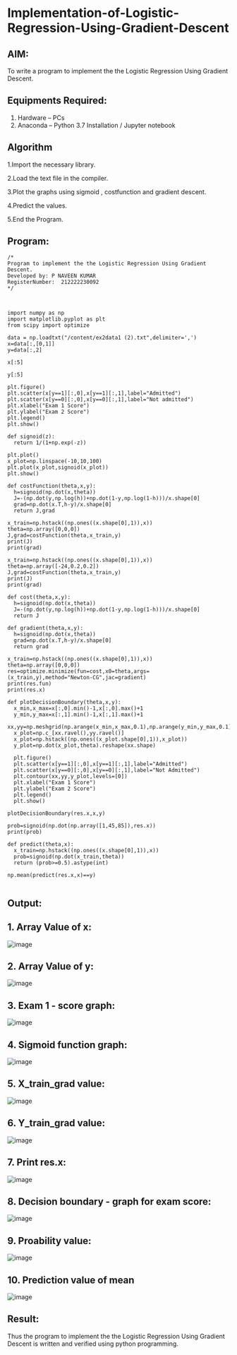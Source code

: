 # Implementation-of-Logistic-Regression-Using-Gradient-Descent

## AIM:
To write a program to implement the the Logistic Regression Using Gradient Descent.

## Equipments Required:
1. Hardware – PCs
2. Anaconda – Python 3.7 Installation / Jupyter notebook

## Algorithm
1.Import the necessary library.

2.Load the text file in the compiler.

3.Plot the graphs using sigmoid , costfunction and gradient descent.

4.Predict the values.

5.End the Program.

## Program:
```
/*
Program to implement the the Logistic Regression Using Gradient Descent.
Developed by: P NAVEEN KUMAR
RegisterNumber:  212222230092 
*/
```
```


import numpy as np
import matplotlib.pyplot as plt
from scipy import optimize

data = np.loadtxt("/content/ex2data1 (2).txt",delimiter=',')
x=data[:,[0,1]]
y=data[:,2]

x[:5]

y[:5]

plt.figure()
plt.scatter(x[y==1][:,0],x[y==1][:,1],label="Admitted")
plt.scatter(x[y==0][:,0],x[y==0][:,1],label="Not admitted")
plt.xlabel("Exam 1 Score")
plt.ylabel("Exam 2 Score")
plt.legend()
plt.show()

def signoid(z):
  return 1/(1+np.exp(-z))
  
plt.plot()
x_plot=np.linspace(-10,10,100)
plt.plot(x_plot,signoid(x_plot))
plt.show()

def costFunction(theta,x,y):
  h=signoid(np.dot(x,theta))
  J=-(np.dot(y,np.log(h))+np.dot(1-y,np.log(1-h)))/x.shape[0]
  grad=np.dot(x.T,h-y)/x.shape[0]
  return J,grad
  
x_train=np.hstack((np.ones((x.shape[0],1)),x))
theta=np.array([0,0,0])
J,grad=costFunction(theta,x_train,y)
print(J)
print(grad)

x_train=np.hstack((np.ones((x.shape[0],1)),x))
theta=np.array([-24,0.2,0.2])
J,grad=costFunction(theta,x_train,y)
print(J)
print(grad)

def cost(theta,x,y):
  h=signoid(np.dot(x,theta))
  J=-(np.dot(y,np.log(h))+np.dot(1-y,np.log(1-h)))/x.shape[0]
  return J

def gradient(theta,x,y):
  h=signoid(np.dot(x,theta))
  grad=np.dot(x.T,h-y)/x.shape[0]
  return grad

x_train=np.hstack((np.ones((x.shape[0],1)),x))
theta=np.array([0,0,0])
res=optimize.minimize(fun=cost,x0=theta,args=(x_train,y),method="Newton-CG",jac=gradient)
print(res.fun)
print(res.x)

def plotDecisionBoundary(theta,x,y):
  x_min,x_max=x[:,0].min()-1,x[:,0].max()+1
  y_min,y_max=x[:,1].min()-1,x[:,1].max()+1
  xx,yy=np.meshgrid(np.arange(x_min,x_max,0.1),np.arange(y_min,y_max,0.1))
  x_plot=np.c_[xx.ravel(),yy.ravel()]
  x_plot=np.hstack((np.ones((x_plot.shape[0],1)),x_plot))
  y_plot=np.dot(x_plot,theta).reshape(xx.shape)

  plt.figure()
  plt.scatter(x[y==1][:,0],x[y==1][:,1],label="Admitted")
  plt.scatter(x[y==0][:,0],x[y==0][:,1],label="Not Admitted")
  plt.contour(xx,yy,y_plot,levels=[0])
  plt.xlabel("Exam 1 Score")
  plt.ylabel("Exam 2 Score")
  plt.legend()
  plt.show()

plotDecisionBoundary(res.x,x,y)

prob=signoid(np.dot(np.array([1,45,85]),res.x))
print(prob)

def predict(theta,x):
  x_train=np.hstack((np.ones((x.shape[0],1)),x))
  prob=signoid(np.dot(x_train,theta))
  return (prob>=0.5).astype(int)
  
np.mean(predict(res.x,x)==y)


```

## Output:
## 1. Array Value of x:
![image](https://github.com/Naveen22009215/-Implementation-of-Logistic-Regression-Using-Gradient-Descent/assets/119401470/9497e5ee-71c3-4f37-ba1b-6851c603b49c)

## 2. Array Value of y:
![image](https://github.com/Naveen22009215/-Implementation-of-Logistic-Regression-Using-Gradient-Descent/assets/119401470/f8c99a13-38e4-4832-a128-f910fbfce778)

## 3. Exam 1 - score graph:
![image](https://github.com/Naveen22009215/-Implementation-of-Logistic-Regression-Using-Gradient-Descent/assets/119401470/9a6e4ce7-68b3-45da-856d-7f569018576b)

## 4. Sigmoid function graph:
![image](https://github.com/Naveen22009215/-Implementation-of-Logistic-Regression-Using-Gradient-Descent/assets/119401470/c4901306-4c60-4fcd-bc58-261649021136)

## 5. X_train_grad value:
![image](https://github.com/Naveen22009215/-Implementation-of-Logistic-Regression-Using-Gradient-Descent/assets/119401470/a76b4aaa-0d81-4c42-8515-02b2440ae620)

## 6. Y_train_grad value:
![image](https://github.com/Naveen22009215/-Implementation-of-Logistic-Regression-Using-Gradient-Descent/assets/119401470/4d02f346-2015-4d7a-b8a3-db25a16c60f5)

## 7. Print res.x:
![image](https://github.com/Naveen22009215/-Implementation-of-Logistic-Regression-Using-Gradient-Descent/assets/119401470/c83dc3c8-feb2-4f31-8820-0d6bb46fdd6c)

## 8. Decision boundary - graph for exam score:
![image](https://github.com/Naveen22009215/-Implementation-of-Logistic-Regression-Using-Gradient-Descent/assets/119401470/cb30530a-5ead-4e07-8419-91945dd2162b)

## 9. Proability value:
![image](https://github.com/Naveen22009215/-Implementation-of-Logistic-Regression-Using-Gradient-Descent/assets/119401470/2b2d2ff3-6c70-471c-b120-58ba4933e93c)

## 10. Prediction value of mean
![image](https://github.com/Naveen22009215/-Implementation-of-Logistic-Regression-Using-Gradient-Descent/assets/119401470/74c30ed6-db21-4766-946c-aeddf6f3e8d8)

## Result:
Thus the program to implement the the Logistic Regression Using Gradient Descent is written and verified using python programming.

